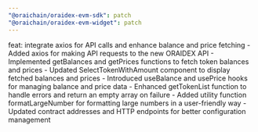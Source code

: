 ```yaml
---
"@oraichain/oraidex-evm-sdk": patch
"@oraichain/oraidex-evm-widget": patch
---
```


feat: integrate axios for API calls and enhance balance and price fetching - Added axios for making API requests to the new ORAIDEX API - Implemented getBalances and getPrices functions to fetch token balances and prices - Updated SelectTokenWithAmount component to display fetched balances and prices - Introduced useBalance and usePrice hooks for managing balance and price data - Enhanced getTokenList function to handle errors and return an empty array on failure - Added utility function formatLargeNumber for formatting large numbers in a user-friendly way - Updated contract addresses and HTTP endpoints for better configuration management
